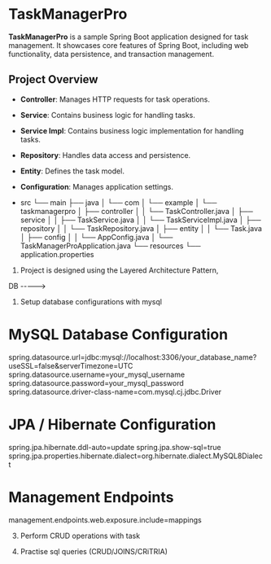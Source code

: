 # TaskManagerPro

**TaskManagerPro** is a sample Spring Boot application designed for task management. It showcases core features of Spring Boot, including web functionality, data persistence, and transaction management.

## Project Overview

- **Controller**: Manages HTTP requests for task operations.
- **Service**: Contains business logic for handling tasks.
- **Service Impl**: Contains business logic implementation for handling tasks.
- **Repository**: Handles data access and persistence.
- **Entity**: Defines the task model.
- **Configuration**: Manages application settings.

- src
  └── main
  ├── java
  │   └── com
  │       └── example
  │           └── taskmanagerpro
  │               ├── controller
  │               │   └── TaskController.java
  │               ├── service
  │               │   ├── TaskService.java
  │               │   └── TaskServiceImpl.java
  │               ├── repository
  │               │   └── TaskRepository.java
  │               ├── entity
  │               │   └── Task.java
  │               ├── config
  │               │   └── AppConfig.java
  │               └── TaskManagerProApplication.java
  └── resources
  └── application.properties

1) Project is designed using the Layered Architecture Pattern,

DB ----->

1) Setup database configurations with mysql

# MySQL Database Configuration
spring.datasource.url=jdbc:mysql://localhost:3306/your_database_name?useSSL=false&serverTimezone=UTC
spring.datasource.username=your_mysql_username
spring.datasource.password=your_mysql_password
spring.datasource.driver-class-name=com.mysql.cj.jdbc.Driver

# JPA / Hibernate Configuration
spring.jpa.hibernate.ddl-auto=update
spring.jpa.show-sql=true
spring.jpa.properties.hibernate.dialect=org.hibernate.dialect.MySQL8Dialect

# Management Endpoints
management.endpoints.web.exposure.include=mappings

3) Perform CRUD operations with task

4) Practise sql queries (CRUD/JOINS/CRiTRIA)


